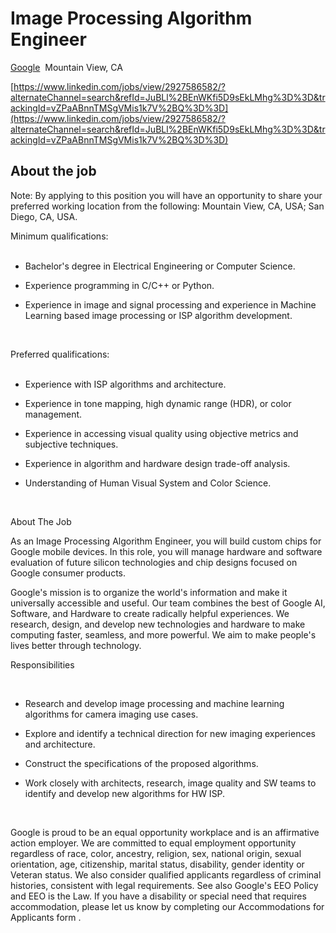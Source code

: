 
# Image Processing Algorithm Engineer

[Google](https://www.linkedin.com/company/google/life/)  Mountain View, CA

[https://www.linkedin.com/jobs/view/2927586582/?alternateChannel=search&refId=JuBLl%2BEnWKfi5D9sEkLMhg%3D%3D&trackingId=vZPaABnnTMSgVMis1k7V%2BQ%3D%3D](https://www.linkedin.com/jobs/view/2927586582/?alternateChannel=search&refId=JuBLl%2BEnWKfi5D9sEkLMhg%3D%3D&trackingId=vZPaABnnTMSgVMis1k7V%2BQ%3D%3D)

## About the job

Note: By applying to this position you will have an opportunity to share your preferred working location from the following: Mountain View, CA, USA; San Diego, CA, USA.  
  
Minimum qualifications:  
 

- Bachelor's degree in Electrical Engineering or Computer Science.
- Experience programming in C/C++ or Python.
- Experience in image and signal processing and experience in Machine Learning based image processing or ISP algorithm development.  
      
     

Preferred qualifications:  
 

- Experience with ISP algorithms and architecture.
- Experience in tone mapping, high dynamic range (HDR), or color management.
- Experience in accessing visual quality using objective metrics and subjective techniques.
- Experience in algorithm and hardware design trade-off analysis.
- Understanding of Human Visual System and Color Science.  
      
     

About The Job  
  
As an Image Processing Algorithm Engineer, you will build custom chips for Google mobile devices. In this role, you will manage hardware and software evaluation of future silicon technologies and chip designs focused on Google consumer products.  
  
Google's mission is to organize the world's information and make it universally accessible and useful. Our team combines the best of Google AI, Software, and Hardware to create radically helpful experiences. We research, design, and develop new technologies and hardware to make computing faster, seamless, and more powerful. We aim to make people's lives better through technology.  
  
Responsibilities  
  
 

- Research and develop image processing and machine learning algorithms for camera imaging use cases.
- Explore and identify a technical direction for new imaging experiences and architecture.
- Construct the specifications of the proposed algorithms.
- Work closely with architects, research, image quality and SW teams to identify and develop new algorithms for HW ISP.  
      
     

Google is proud to be an equal opportunity workplace and is an affirmative action employer. We are committed to equal employment opportunity regardless of race, color, ancestry, religion, sex, national origin, sexual orientation, age, citizenship, marital status, disability, gender identity or Veteran status. We also consider qualified applicants regardless of criminal histories, consistent with legal requirements. See also Google's EEO Policy and EEO is the Law. If you have a disability or special need that requires accommodation, please let us know by completing our Accommodations for Applicants form .